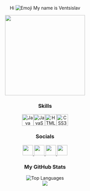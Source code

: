 <div>
    <p align="center">
        <span>Hi</span>
        <img src="https://user-images.githubusercontent.com/18350557/176309783-0785949b-9127-417c-8b55-ab5a4333674e.gif"
            alt="Emoji">
        <span> My name is Ventsislav</span>
    </p>
    <div align="center">
        <img height="250"
            src="https://raw.githubusercontent.com/TheDudeThatCode/TheDudeThatCode/master/Assets/Developer.gif" />
    </div>
    <div align="center">
        <h3>Skills</span>
        </h3>
    </div>
    <p align="center">
        <a href="https://www.oracle.com/java/" target="_blank" rel="noreferrer"><img
                src="https://raw.githubusercontent.com/danielcranney/readme-generator/main/public/icons/skills/java-colored.svg"
                width="36" height="36" alt="Java" /></a><a
            href="https://developer.mozilla.org/en-US/docs/Web/JavaScript" target="_blank" rel="noreferrer"><img
                src="https://raw.githubusercontent.com/danielcranney/readme-generator/main/public/icons/skills/javascript-colored.svg"
                width="36" height="36" alt="JavaScript" /></a><a
            href="https://developer.mozilla.org/en-US/docs/Glossary/HTML5" target="_blank" rel="noreferrer"><img
                src="https://raw.githubusercontent.com/danielcranney/readme-generator/main/public/icons/skills/html5-colored.svg"
                width="36" height="36" alt="HTML5" /></a><a href="https://www.w3.org/TR/CSS/#css" target="_blank"
            rel="noreferrer"><img
                src="https://raw.githubusercontent.com/danielcranney/readme-generator/main/public/icons/skills/css3-colored.svg"
                width="36" height="36" alt="CSS3" /></a>
    </p>
    <div align="center">
        <h3>Socials</span>
        </h3>
    </div>
    <p align="center"> <a href="https://www.codepen.io/VStoqnov7" target="_blank" rel="noreferrer">
            <picture>
                <source media="(prefers-color-scheme: dark)"
                    srcset="https://raw.githubusercontent.com/danielcranney/readme-generator/main/public/icons/socials/codepen-dark.svg" />
                <source media="(prefers-color-scheme: light)"
                    srcset="https://raw.githubusercontent.com/danielcranney/readme-generator/main/public/icons/socials/codepen.svg" />
                <img src="https://raw.githubusercontent.com/danielcranney/readme-generator/main/public/icons/socials/codepen.svg"
                    width="32" height="32" />
            </picture>
        </a> <a href="https://www.facebook.com/vencislav.stoqnov.1" target="_blank" rel="noreferrer">
            <picture>
                <source media="(prefers-color-scheme: dark)"
                    srcset="https://raw.githubusercontent.com/danielcranney/readme-generator/main/public/icons/socials/facebook-dark.svg" />
                <source media="(prefers-color-scheme: light)"
                    srcset="https://raw.githubusercontent.com/danielcranney/readme-generator/main/public/icons/socials/facebook.svg" />
                <img src="https://raw.githubusercontent.com/danielcranney/readme-generator/main/public/icons/socials/facebook.svg"
                    width="32" height="32" />
            </picture>
        </a> <a href="https://www.github.com/VStoqnov7" target="_blank" rel="noreferrer">
            <picture>
                <source media="(prefers-color-scheme: dark)"
                    srcset="https://raw.githubusercontent.com/danielcranney/readme-generator/main/public/icons/socials/github-dark.svg" />
                <source media="(prefers-color-scheme: light)"
                    srcset="https://raw.githubusercontent.com/danielcranney/readme-generator/main/public/icons/socials/github.svg" />
                <img src="https://raw.githubusercontent.com/danielcranney/readme-generator/main/public/icons/socials/github.svg"
                    width="32" height="32" />
            </picture>
        </a> <a href="http://www.instagram.com/vencislavvstoqnov/" target="_blank" rel="noreferrer">
            <picture>
                <source media="(prefers-color-scheme: dark)" srcset="undefined" />
                <source media="(prefers-color-scheme: light)"
                    srcset="https://raw.githubusercontent.com/danielcranney/readme-generator/main/public/icons/socials/instagram.svg" />
                <img src="https://raw.githubusercontent.com/danielcranney/readme-generator/main/public/icons/socials/instagram.svg"
                    width="32" height="32" />
            </picture>
        </a></p>
    <div align="center">
        <h3>My GitHub Stats</h3>
    </div>
    <div align="center">
        <img src="https://github-readme-stats.vercel.app/api/top-langs/?username=VStoqnov7&langs_count=10&title_color=84cc16&text_color=3382ed&icon_color=ffffff&bg_color=1c1917&hide_border=true&locale=en&custom_title=Top%20%Languages"
            alt="Top Languages" /></a>
    </div>
    <div align="center">
        <a href="http://www.github.com/VStoqnov7">
            <img
                src="https://github-readme-streak-stats.herokuapp.com/?user=VStoqnov7&stroke=3382ed&background=1c1917&ring=84cc16&fire=84cc16&currStreakNum=3382ed&currStreakLabel=84cc16&sideNums=3382ed&sideLabels=3382ed&dates=3382ed&hide_border=true" />
        </a>
    </div>
</div>
